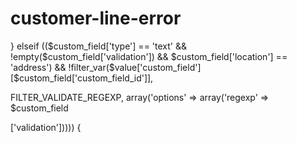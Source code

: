# customer-line-error
} elseif (($custom_field['type'] == 'text' &&
 !empty($custom_field['validation']) && 
$custom_field['location'] == 'address') && 
!filter_var($value['custom_field'][$custom_field['custom_field_id']], 

FILTER_VALIDATE_REGEXP, array('options' => array('regexp' => $custom_field

['validation'])))) {
